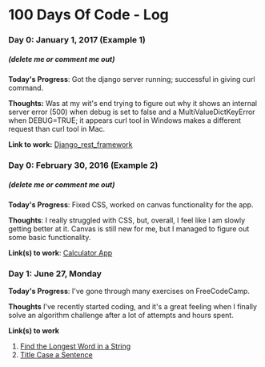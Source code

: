 # 100 Days Of Code - Log

### Day 0: January 1, 2017 (Example 1)
##### (delete me or comment me out)

**Today's Progress**: Got the django server running; successful in giving curl command.

**Thoughts:** Was at my wit's end trying to figure out why it shows an internal server error (500) when debug is set to false and a MultiValueDictKeyError when DEBUG=TRUE; it appears curl tool in Windows makes a different request than curl tool in Mac.

**Link to work:** [Django_rest_framework](https://github.com/arti97/curl-postgre)

### Day 0: February 30, 2016 (Example 2)
##### (delete me or comment me out)

**Today's Progress**: Fixed CSS, worked on canvas functionality for the app.

**Thoughts**: I really struggled with CSS, but, overall, I feel like I am slowly getting better at it. Canvas is still new for me, but I managed to figure out some basic functionality.

**Link(s) to work**: [Calculator App](http://www.example.com)


### Day 1: June 27, Monday

**Today's Progress**: I've gone through many exercises on FreeCodeCamp.

**Thoughts** I've recently started coding, and it's a great feeling when I finally solve an algorithm challenge after a lot of attempts and hours spent.

**Link(s) to work**
1. [Find the Longest Word in a String](https://www.freecodecamp.com/challenges/find-the-longest-word-in-a-string)
2. [Title Case a Sentence](https://www.freecodecamp.com/challenges/title-case-a-sentence)
